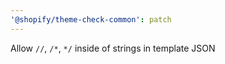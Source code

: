 ```yaml
---
'@shopify/theme-check-common': patch
---
```


Allow `//`, `/*`, `*/` inside of strings in template JSON
